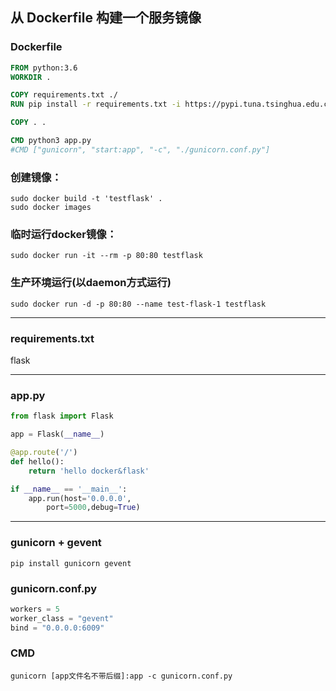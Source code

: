 ## 从 Dockerfile 构建一个服务镜像
### Dockerfile
```dockerfile
FROM python:3.6
WORKDIR .

COPY requirements.txt ./
RUN pip install -r requirements.txt -i https://pypi.tuna.tsinghua.edu.cn/simple

COPY . .

CMD python3 app.py
#CMD ["gunicorn", "start:app", "-c", "./gunicorn.conf.py"]
```

### 创建镜像：
```shell
sudo docker build -t 'testflask' .
sudo docker images
```

### 临时运行docker镜像：
```shell
sudo docker run -it --rm -p 80:80 testflask
```
  
### 生产环境运行(以daemon方式运行)
```shell
sudo docker run -d -p 80:80 --name test-flask-1 testflask
```


---
### requirements.txt
flask

---
### app.py
```python
from flask import Flask

app = Flask(__name__)

@app.route('/')
def hello():
    return 'hello docker&flask'

if __name__ == '__main__':
    app.run(host='0.0.0.0',
        port=5000,debug=True)
```
---
        
### gunicorn + gevent 
```shell
pip install gunicorn gevent
```
### gunicorn.conf.py
```python
workers = 5   
worker_class = "gevent"  
bind = "0.0.0.0:6009"
```
### CMD  
```shell
gunicorn [app文件名不带后缀]:app -c gunicorn.conf.py 
```

